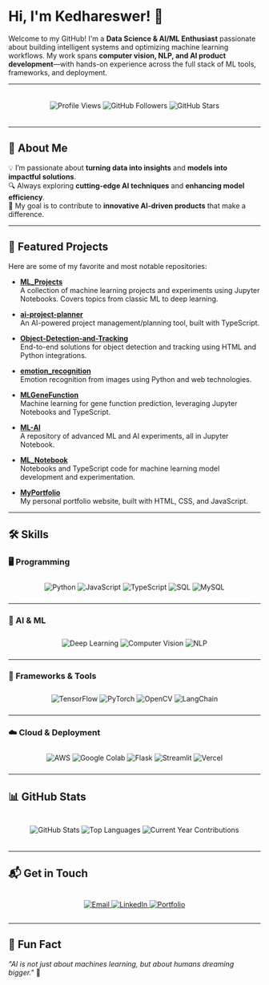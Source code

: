 # Hi, I'm Kedhareswer! 👋

Welcome to my GitHub! I'm a **Data Science & AI/ML Enthusiast** passionate about building intelligent systems and optimizing machine learning workflows. My work spans **computer vision, NLP, and AI product development**—with hands-on experience across the full stack of ML tools, frameworks, and deployment.

---

<div align="center" style="background: rgba(255, 255, 255, 0.1); border-radius: 15px; backdrop-filter: blur(10px); padding: 20px;">
  <img src="https://komarev.com/ghpvc/?username=Kedhareswer&color=blue" alt="Profile Views">
  <img src="https://img.shields.io/github/followers/Kedhareswer?style=social&label=Followers" alt="GitHub Followers">
  <img src="https://img.shields.io/github/stars/Kedhareswer?style=social&label=Stars" alt="GitHub Stars">
</div>

---

## 🚀 About Me
💡 I’m passionate about **turning data into insights** and **models into impactful solutions**.  
🔍 Always exploring **cutting-edge AI techniques** and **enhancing model efficiency**.  
🎯 My goal is to contribute to **innovative AI-driven products** that make a difference.

---

## 🌟 Featured Projects

Here are some of my favorite and most notable repositories:

- [**ML_Projects**](https://github.com/Kedhareswer/ML_Projects)  
  A collection of machine learning projects and experiments using Jupyter Notebooks. Covers topics from classic ML to deep learning.

- [**ai-project-planner**](https://github.com/Kedhareswer/ai-project-planner)  
  An AI-powered project management/planning tool, built with TypeScript.

- [**Object-Detection-and-Tracking**](https://github.com/Kedhareswer/Object-Detection-and-Tracking)  
  End-to-end solutions for object detection and tracking using HTML and Python integrations.

- [**emotion_recognition**](https://github.com/Kedhareswer/emotion_recognition)  
  Emotion recognition from images using Python and web technologies.

- [**MLGeneFunction**](https://github.com/Kedhareswer/MLGeneFunction)  
  Machine learning for gene function prediction, leveraging Jupyter Notebooks and TypeScript.

- [**ML-AI**](https://github.com/Kedhareswer/ML-AI)  
  A repository of advanced ML and AI experiments, all in Jupyter Notebook.

- [**ML_Notebook**](https://github.com/Kedhareswer/ML_Notebook)  
  Notebooks and TypeScript code for machine learning model development and experimentation.

- [**MyPortfolio**](https://github.com/Kedhareswer/MyPortfolio)  
  My personal portfolio website, built with HTML, CSS, and JavaScript.

---

## 🛠️ Skills

### 🖥 Programming
<div align="center" style="background: rgba(255, 255, 255, 0.1); border-radius: 15px; backdrop-filter: blur(10px); padding: 10px;">
  <img src="https://img.shields.io/badge/Python-3776AB?style=for-the-badge&logo=python&logoColor=white" alt="Python">
  <img src="https://img.shields.io/badge/JavaScript-F7DF1E?style=for-the-badge&logo=javascript&logoColor=black" alt="JavaScript">
  <img src="https://img.shields.io/badge/TypeScript-007ACC?style=for-the-badge&logo=typescript&logoColor=white" alt="TypeScript">
  <img src="https://img.shields.io/badge/SQL-4479A1?style=for-the-badge&logo=postgresql&logoColor=white" alt="SQL">
  <img src="https://img.shields.io/badge/MySQL-4479A1?style=for-the-badge&logo=mysql&logoColor=white" alt="MySQL">
</div>

---

### 🤖 AI & ML
<div align="center" style="background: rgba(255, 255, 255, 0.1); border-radius: 15px; backdrop-filter: blur(10px); padding: 10px;">
  <img src="https://img.shields.io/badge/Deep%20Learning-FF6F00?style=for-the-badge&logo=deep-learning&logoColor=white" alt="Deep Learning">
  <img src="https://img.shields.io/badge/Computer%20Vision-EE4C2C?style=for-the-badge&logo=computer-vision&logoColor=white" alt="Computer Vision">
  <img src="https://img.shields.io/badge/NLP-5C3EE8?style=for-the-badge&logo=nlp&logoColor=white" alt="NLP">
</div>

---

### 🚀 Frameworks & Tools
<div align="center" style="background: rgba(255, 255, 255, 0.1); border-radius: 15px; backdrop-filter: blur(10px); padding: 10px;">
  <img src="https://img.shields.io/badge/TensorFlow-FF6F00?style=for-the-badge&logo=tensorflow&logoColor=white" alt="TensorFlow">
  <img src="https://img.shields.io/badge/PyTorch-EE4C2C?style=for-the-badge&logo=pytorch&logoColor=white" alt="PyTorch">
  <img src="https://img.shields.io/badge/OpenCV-5C3EE8?style=for-the-badge&logo=opencv&logoColor=white" alt="OpenCV">
  <img src="https://img.shields.io/badge/LangChain-0052CC?style=for-the-badge&logo=langchain&logoColor=white" alt="LangChain">
</div>

---

### ☁️ Cloud & Deployment
<div align="center" style="background: rgba(255, 255, 255, 0.1); border-radius: 15px; backdrop-filter: blur(10px); padding: 10px;">
  <img src="https://img.shields.io/badge/AWS-232F3E?style=for-the-badge&logo=amazon-aws&logoColor=white" alt="AWS">
  <img src="https://img.shields.io/badge/Google%20Colab-F9AB00?style=for-the-badge&logo=google-colab&logoColor=white" alt="Google Colab">
  <img src="https://img.shields.io/badge/Flask-000000?style=for-the-badge&logo=flask&logoColor=white" alt="Flask">
  <img src="https://img.shields.io/badge/Streamlit-FF4B4B?style=for-the-badge&logo=streamlit&logoColor=white" alt="Streamlit">
  <img src="https://img.shields.io/badge/Vercel-000000?style=for-the-badge&logo=vercel&logoColor=white" alt="Vercel">
</div>

---

## 📊 GitHub Stats

<div align="center" style="background: rgba(255, 255, 255, 0.1); border-radius: 15px; backdrop-filter: blur(10px); padding: 20px;">
  <img src="https://github-readme-stats.vercel.app/api?username=Kedhareswer&show_icons=true&theme=radical" alt="GitHub Stats">
  <img src="https://github-readme-stats.vercel.app/api/top-langs/?username=Kedhareswer&layout=compact&theme=radical" alt="Top Languages">
  <img src="https://github-profile-summary-cards.vercel.app/api/cards/productive-time?username=Kedhareswer&theme=radical" alt="Current Year Contributions">
</div>

---

## 📬 Get in Touch

<div align="center" style="background: rgba(255, 255, 255, 0.1); border-radius: 15px; backdrop-filter: blur(10px); padding: 15px;">
  <a href="mailto:Kedhareswer.12110626@gmail.com">
    <img src="https://img.shields.io/badge/Email-D14836?style=for-the-badge&logo=gmail&logoColor=white" alt="Email">
  </a>
  <a href="https://www.linkedin.com/in/kedhareswernaidu/">
    <img src="https://img.shields.io/badge/LinkedIn-0077B5?style=for-the-badge&logo=linkedin&logoColor=white" alt="LinkedIn">
  </a>
  <a href="https://naa-peru.vercel.app/">
    <img src="https://img.shields.io/badge/Portfolio-FF5722?style=for-the-badge&logo=google-chrome&logoColor=white" alt="Portfolio">
  </a>
</div>

---

## 🌟 Fun Fact

_"AI is not just about machines learning, but about humans dreaming bigger."_ 🚀
